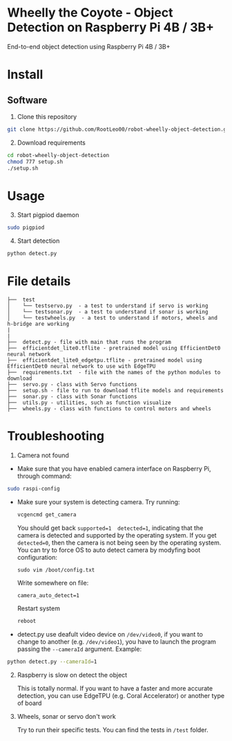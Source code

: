 # Wheelly the Coyote - Object Detection on Raspberry Pi 4B / 3B+
End-to-end object detection using Raspberry Pi 4B / 3B+

# Install
## Software
1. Clone this repository
```bash
git clone https://github.com/RootLeo00/robot-wheelly-object-detection.git
```
2. Download requirements
```bash
cd robot-wheelly-object-detection
chmod 777 setup.sh
./setup.sh
```

# Usage 
3. Start pigpiod daemon
```bash
sudo pigpiod
```
4. Start detection
```bash
python detect.py
```

# File details
```
├──  test  
│    └── testservo.py  - a test to understand if servo is working
│    └── testsonar.py  - a test to understand if sonar is working
│    └── testwheels.py  - a test to understand if motors, wheels and h-bridge are working
|
|
├──  detect.py - file with main that runs the program  
├──  efficientdet_lite0.tflite - pretrained model using EfficientDet0 neural network
├──  efficientdet_lite0_edgetpu.tflite - pretrained model using EfficientDet0 neural network to use with EdgeTPU
├──  requirements.txt  - file with the names of the python modules to download
├──  servo.py - class with Servo functions
├──  setup.sh - file to run to download tflite models and requirements
├──  sonar.py - class with Sonar functions
├──  utils.py - utilities, such as function visualize
├──  wheels.py - class with functions to control motors and wheels
```

# Troubleshooting
1. Camera not found
- Make sure that you have enabled camera interface on Raspberry Pi, through command:
```bash
sudo raspi-config
```
- Make sure your system is detecting camera. Try running:
  ```bash 
  vcgencmd get_camera
  ```
  You should get back ```supported=1  detected=1```, indicating that the camera is detected and supported by the operating system. If you get ```detected=0```, then the camera is not being seen by the operating system.
  You can try to force OS to auto detect camera by modyfing boot configuration:
  ```vim 
  sudo vim /boot/config.txt
  ```
  Write somewhere on file:
  ```vim
  camera_auto_detect=1
  ```
  Restart system
  ```bash
  reboot
  ```  
- detect.py use deafult video device on ```/dev/video0```, if you want to change to another (e.g. ```/dev/video1```), you have to launch the program passing the ```--cameraId``` argument. Example:
```bash
python detect.py --cameraId=1
```
2. Raspberry is slow on detect the object

    This is totally normal. If you want to have a faster and more accurate detection, you can use EdgeTPU (e.g. Coral Accelerator) or another type of board

3. Wheels, sonar or servo don't work
   
   Try to run their specific tests. You can find the tests in ```/test``` folder.